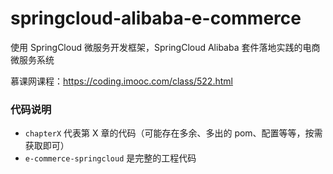 
# springcloud-alibaba-e-commerce

使用 SpringCloud 微服务开发框架，SpringCloud Alibaba 套件落地实践的电商微服务系统

慕课网课程：https://coding.imooc.com/class/522.html

### 代码说明

* `chapterX` 代表第 X 章的代码（可能存在多余、多出的 pom、配置等等，按需获取即可）
* `e-commerce-springcloud` 是完整的工程代码
